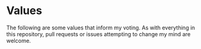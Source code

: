 # Values

The following are some values that inform my voting. As with everything in this
repository, pull requests or issues attempting to change my mind are welcome.

